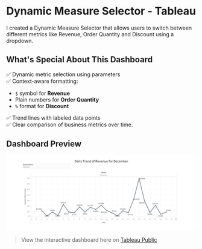 # Dynamic Measure Selector - Tableau

I created a Dynamic Measure Selector that allows users to switch between different metrics like Revenue, Order Quantity and Discount using a dropdown.

##  What's Special About This Dashboard

✅ Dynamic metric selection using parameters  
✅ Context-aware formatting:  
- `$` symbol for **Revenue**
- Plain numbers for **Order Quantity**
- `%` format for **Discount**

✅ Trend lines with labeled data points  
✅ Clear comparison of business metrics over time.

##  Dashboard Preview

![Dynamic Measure Selector](dynamic_measure_selector.png)
> View the interactive dashboard here on [Tableau Public](https://public.tableau.com/app/profile/naina.sonkar/viz/DynamicMeasureSelector_17452395876960/Dashboard1)
